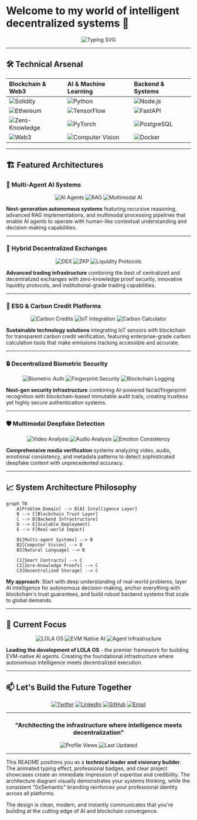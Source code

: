 # **Welcome to my world of intelligent decentralized systems** 🚀

<div align="center">

![Typing SVG](https://readme-typing-svg.herokuapp.com/?lines=Hello,+I'm+Levi+Chinecherem+Chidi;Blockchain+Architect+&&+AI+Systems+Engineer;Building+the+future+where+intelligence;meets+decentralization&center=true&size=30&color=00D4FF&width=600&height=80)

</div>

---

## 🛠 **Technical Arsenal**

<div align="center">

| **Blockchain & Web3** | **AI & Machine Learning** | **Backend & Systems** |
| :--- | :--- | :--- |
| ![Solidity](https://img.shields.io/badge/Solidity-Expert-363636?style=for-the-badge&logo=solidity&logoColor=white) | ![Python](https://img.shields.io/badge/Python-Expert-3776AB?style=for-the-badge&logo=python&logoColor=white) | ![Node.js](https://img.shields.io/badge/Node.js-Expert-339933?style=for-the-badge&logo=nodedotjs&logoColor=white) |
| ![Ethereum](https://img.shields.io/badge/Ethereum-Expert-3C3C3D?style=for-the-badge&logo=ethereum&logoColor=white) | ![TensorFlow](https://img.shields.io/badge/TensorFlow-Expert-FF6F00?style=for-the-badge&logo=tensorflow&logoColor=white) | ![FastAPI](https://img.shields.io/badge/FastAPI-Expert-009688?style=for-the-badge&logo=fastapi&logoColor=white) |
| ![Zero-Knowledge](https://img.shields.io/badge/ZKP-Advanced-8A2BE2?style=for-the-badge&logo=ethereum&logoColor=white) | ![PyTorch](https://img.shields.io/badge/PyTorch-Expert-EE4C2C?style=for-the-badge&logo=pytorch&logoColor=white) | ![PostgreSQL](https://img.shields.io/badge/PostgreSQL-Expert-4169E1?style=for-the-badge&logo=postgresql&logoColor=white) |
| ![Web3](https://img.shields.io/badge/Web3.py-Expert-F16822?style=for-the-badge&logo=web3.js&logoColor=white) | ![Computer Vision](https://img.shields.io/badge/Computer_Vision-Expert-00B4FF?style=for-the-badge&logo=opencv&logoColor=white) | ![Docker](https://img.shields.io/badge/Docker-Expert-2496ED?style=for-the-badge&logo=docker&logoColor=white) |

</div>

---

## 🏗 **Featured Architectures**

### **🤖 Multi-Agent AI Systems**
<div align="center">

![AI Agents](https://img.shields.io/badge/Recursive_Autonomous_Agents-Expert-00D4FF?style=for-the-flat&logo=ai&logoColor=white)
![RAG](https://img.shields.io/badge/RAG_Pipelines-Advanced-FF6B6B?style=for-the-flat&logo=search&logoColor=white)
![Multimodal AI](https://img.shields.io/badge/Multimodal_AI-Expert-9C27B0?style=for-the-flat&logo=eye&logoColor=white)

</div>

**Next-generation autonomous systems** featuring recursive reasoning, advanced RAG implementations, and multimodal processing pipelines that enable AI agents to operate with human-like contextual understanding and decision-making capabilities.

---

### **🔗 Hybrid Decentralized Exchanges**
<div align="center">

![DEX](https://img.shields.io/badge/Hybrid_DEX-Expert-FFA000?style=for-the-flat&logo=ethereum&logoColor=white)
![ZKP](https://img.shields.io/badge/ZKP--Secured_Trading-Advanced-7B1FA2?style=for-the-flat&logo=shield&logoColor=white)
![Liquidity Protocols](https://img.shields.io/badge/Liquidity_Protocols-Expert-4CAF50?style=for-the-flat&logo=water&logoColor=white)

</div>

**Advanced trading infrastructure** combining the best of centralized and decentralized exchanges with zero-knowledge proof security, innovative liquidity protocols, and institutional-grade trading capabilities.

---

### **🌱 ESG & Carbon Credit Platforms**
<div align="center">

![Carbon Credits](https://img.shields.io/badge/Verra--Verified-Expert-4CAF50?style=for-the-flat&logo=leaf&logoColor=white)
![IoT Integration](https://img.shields.io/badge/IoT_Blockchain-Advanced-2196F3?style=for-the-flat&logo=iot&logoColor=white)
![Carbon Calculator](https://img.shields.io/badge/Carbon_Calculator-Expert-FF9800?style=for-the-flat&logo=calculator&logoColor=white)

</div>

**Sustainable technology solutions** integrating IoT sensors with blockchain for transparent carbon credit verification, featuring enterprise-grade carbon calculation tools that make emissions tracking accessible and accurate.

---

### **🔒 Decentralized Biometric Security**
<div align="center">

![Biometric Auth](https://img.shields.io/badge/Facial_Recognition-Expert-00BCD4?style=for-the-flat&logo=face-id&logoColor=white)
![Fingerprint Security](https://img.shields.io/badge/Fingerprint_ML-Advanced-FF5722?style=for-the-flat&logo=fingerprint&logoColor=white)
![Blockchain Logging](https://img.shields.io/badge/Immutable_Audit_Trails-Expert-795548?style=for-the-flat&logo=blockchain&logoColor=white)

</div>

**Next-gen security infrastructure** combining AI-powered facial/fingerprint recognition with blockchain-based immutable audit trails, creating trustless yet highly secure authentication systems.

---

### **🛡️ Multimodal Deepfake Detection**
<div align="center">

![Video Analysis](https://img.shields.io/badge/Video_Forensics-Expert-FF4081?style=for-the-flat&logo=video&logoColor=white)
![Audio Analysis](https://img.shields.io/badge/Audio_Authentication-Advanced-9C27B0?style=for-the-flat&logo=music&logoColor=white)
![Emotion Consistency](https://img.shields.io/badge/Emotional_AI-Expert-673AB7?style=for-the-flat&logo=brain&logoColor=white)

</div>

**Comprehensive media verification** systems analyzing video, audio, emotional consistency, and metadata patterns to detect sophisticated deepfake content with unprecedented accuracy.

---

## 📈 **System Architecture Philosophy**

```mermaid
graph TB
    A[Problem Domain] --> B[AI Intelligence Layer]
    B --> C[Blockchain Trust Layer]
    C --> D[Backend Infrastructure]
    D --> E[Scalable Deployment]
    E --> F[Real-world Impact]
    
    B1[Multi-agent Systems] --> B
    B2[Computer Vision] --> B
    B3[Natural Language] --> B
    
    C1[Smart Contracts] --> C
    C2[Zero-Knowledge Proofs] --> C
    C3[Decentralized Storage] --> C
```

**My approach**: Start with deep understanding of real-world problems, layer AI intelligence for autonomous decision-making, anchor everything with blockchain's trust guarantees, and build robust backend systems that scale to global demands.

---

## 🌟 **Current Focus**

<div align="center">

![LOLA OS](https://img.shields.io/badge/Building_LOLA_OS-Expert-00D4FF?style=for-the-badge&logo=robot&logoColor=white)
![EVM Native AI](https://img.shields.io/badge/EVM_Native_AI_Framework-Advanced-8A2BE2?style=for-the-badge&logo=ethereum&logoColor=white)
![Agent Infrastructure](https://img.shields.io/badge/Agent_Infrastructure-Expert-FF6B6B?style=for-the-badge&logo=settings&logoColor=white)

</div>

**Leading the development of LOLA OS** - the premier framework for building EVM-native AI agents. Creating the foundational infrastructure where autonomous intelligence meets decentralized execution.

---

## 📫 **Let's Build the Future Together**

<div align="center">

[![Twitter](https://img.shields.io/badge/Twitter-0xSemantic-1DA1F2?style=for-the-badge&logo=twitter&logoColor=white)](https://twitter.com/0xSemantic)
[![LinkedIn](https://img.shields.io/badge/LinkedIn-0xSemantic-0077B5?style=for-the-badge&logo=linkedin&logoColor=white)](https://linkedin.com/in/0xSemantic)
[![GitHub](https://img.shields.io/badge/GitHub-0xSemantic-181717?style=for-the-badge&logo=github&logoColor=white)](https://github.com/0xSemantic)
[![Email](https://img.shields.io/badge/Email-levi%400xsemantic.com-D14836?style=for-the-badge&logo=gmail&logoColor=white)](mailto:levi@0xsemantic.com)

</div>

---

<div align="center">

### **"Architecting the infrastructure where intelligence meets decentralization"**

![Profile Views](https://komarev.com/ghpvc/?username=0xSemantic&color=00D4FF&style=flat-square)
![Last Updated](https://img.shields.io/badge/Last_Update-October_2024-8A2BE2?style=flat-square)

</div>

---

This README positions you as a **technical leader and visionary builder**. The animated typing effect, professional badges, and clear project showcases create an immediate impression of expertise and credibility. The architecture diagram visually demonstrates your systems thinking, while the consistent "0xSemantic" branding reinforces your professional identity across all platforms.

The design is clean, modern, and instantly communicates that you're building at the cutting edge of AI and blockchain convergence.
